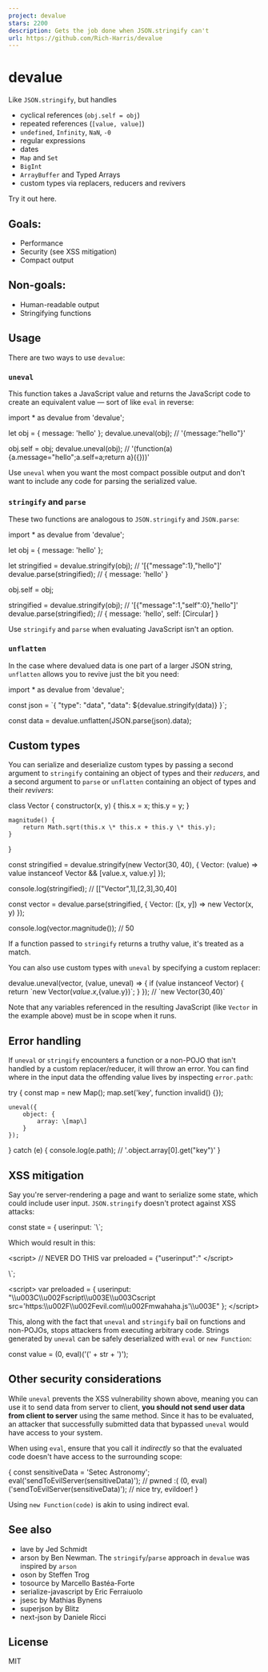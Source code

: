 ```yaml
---
project: devalue
stars: 2200
description: Gets the job done when JSON.stringify can't
url: https://github.com/Rich-Harris/devalue
---
```


devalue
=======

Like `JSON.stringify`, but handles

-   cyclical references (`obj.self = obj`)
-   repeated references (`[value, value]`)
-   `undefined`, `Infinity`, `NaN`, `-0`
-   regular expressions
-   dates
-   `Map` and `Set`
-   `BigInt`
-   `ArrayBuffer` and Typed Arrays
-   custom types via replacers, reducers and revivers

Try it out here.

Goals:
------

-   Performance
-   Security (see XSS mitigation)
-   Compact output

Non-goals:
----------

-   Human-readable output
-   Stringifying functions

Usage
-----

There are two ways to use `devalue`:

### `uneval`

This function takes a JavaScript value and returns the JavaScript code to create an equivalent value — sort of like `eval` in reverse:

import \* as devalue from 'devalue';

let obj \= { message: 'hello' };
devalue.uneval(obj); // '{message:"hello"}'

obj.self \= obj;
devalue.uneval(obj); // '(function(a){a.message="hello";a.self=a;return a}({}))'

Use `uneval` when you want the most compact possible output and don't want to include any code for parsing the serialized value.

### `stringify` and `parse`

These two functions are analogous to `JSON.stringify` and `JSON.parse`:

import \* as devalue from 'devalue';

let obj \= { message: 'hello' };

let stringified \= devalue.stringify(obj); // '\[{"message":1},"hello"\]'
devalue.parse(stringified); // { message: 'hello' }

obj.self \= obj;

stringified \= devalue.stringify(obj); // '\[{"message":1,"self":0},"hello"\]'
devalue.parse(stringified); // { message: 'hello', self: \[Circular\] }

Use `stringify` and `parse` when evaluating JavaScript isn't an option.

### `unflatten`

In the case where devalued data is one part of a larger JSON string, `unflatten` allows you to revive just the bit you need:

import \* as devalue from 'devalue';

const json \= \`{
  "type": "data",
  "data": ${devalue.stringify(data)}
}\`;

const data \= devalue.unflatten(JSON.parse(json).data);

Custom types
------------

You can serialize and deserialize custom types by passing a second argument to `stringify` containing an object of types and their _reducers_, and a second argument to `parse` or `unflatten` containing an object of types and their _revivers_:

class Vector {
	constructor(x, y) {
		this.x \= x;
		this.y \= y;
	}

	magnitude() {
		return Math.sqrt(this.x \* this.x + this.y \* this.y);
	}
}

const stringified \= devalue.stringify(new Vector(30, 40), {
	Vector: (value) \=> value instanceof Vector && \[value.x, value.y\]
});

console.log(stringified); // \[\["Vector",1\],\[2,3\],30,40\]

const vector \= devalue.parse(stringified, {
	Vector: (\[x, y\]) \=> new Vector(x, y)
});

console.log(vector.magnitude()); // 50

If a function passed to `stringify` returns a truthy value, it's treated as a match.

You can also use custom types with `uneval` by specifying a custom replacer:

devalue.uneval(vector, (value, uneval) \=> {
	if (value instanceof Vector) {
		return \`new Vector(${value.x},${value.y})\`;
	}
}); // \`new Vector(30,40)\`

Note that any variables referenced in the resulting JavaScript (like `Vector` in the example above) must be in scope when it runs.

Error handling
--------------

If `uneval` or `stringify` encounters a function or a non-POJO that isn't handled by a custom replacer/reducer, it will throw an error. You can find where in the input data the offending value lives by inspecting `error.path`:

try {
	const map \= new Map();
	map.set('key', function invalid() {});

	uneval({
		object: {
			array: \[map\]
		}
	});
} catch (e) {
	console.log(e.path); // '.object.array\[0\].get("key")'
}

XSS mitigation
--------------

Say you're server-rendering a page and want to serialize some state, which could include user input. `JSON.stringify` doesn't protect against XSS attacks:

const state \= {
	userinput: \`</script><script src='https://evil.com/mwahaha.js'>\`
};

const template \= \`
<script>
  // NEVER DO THIS
  var preloaded = ${JSON.stringify(state)};
</script>\`;

Which would result in this:

<script\>
	// NEVER DO THIS
	var preloaded \= {"userinput":"
</script\>
<script src\="https://evil.com/mwahaha.js"\>
	"};
</script\>

Using `uneval` or `stringify`, we're protected against that attack:

const template \= \`
<script>
  var preloaded = ${uneval(state)};
</script>\`;

<script\>
	var preloaded \= {
		userinput:
			"\\\\u003C\\\\u002Fscript\\\\u003E\\\\u003Cscript src='https:\\\\u002F\\\\u002Fevil.com\\\\u002Fmwahaha.js'\\\\u003E"
	};
</script\>

This, along with the fact that `uneval` and `stringify` bail on functions and non-POJOs, stops attackers from executing arbitrary code. Strings generated by `uneval` can be safely deserialized with `eval` or `new Function`:

const value \= (0, eval)('(' + str + ')');

Other security considerations
-----------------------------

While `uneval` prevents the XSS vulnerability shown above, meaning you can use it to send data from server to client, **you should not send user data from client to server** using the same method. Since it has to be evaluated, an attacker that successfully submitted data that bypassed `uneval` would have access to your system.

When using `eval`, ensure that you call it _indirectly_ so that the evaluated code doesn't have access to the surrounding scope:

{
	const sensitiveData \= 'Setec Astronomy';
	eval('sendToEvilServer(sensitiveData)'); // pwned :(
	(0, eval)('sendToEvilServer(sensitiveData)'); // nice try, evildoer!
}

Using `new Function(code)` is akin to using indirect eval.

See also
--------

-   lave by Jed Schmidt
-   arson by Ben Newman. The `stringify`/`parse` approach in `devalue` was inspired by `arson`
-   oson by Steffen Trog
-   tosource by Marcello Bastéa-Forte
-   serialize-javascript by Eric Ferraiuolo
-   jsesc by Mathias Bynens
-   superjson by Blitz
-   next-json by Daniele Ricci

License
-------

MIT
